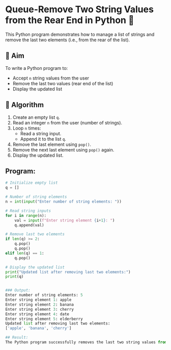 # Queue-Remove Two String Values from the Rear End in Python 🧵

This Python program demonstrates how to manage a list of strings and remove the last two elements (i.e., from the rear of the list).

## 🎯 Aim

To write a Python program to:
- Accept `n` string values from the user
- Remove the last two values (rear end of the list)
- Display the updated list

## 🧠 Algorithm

1. Create an empty list `q`.
2. Read an integer `n` from the user (number of strings).
3. Loop `n` times:
   - Read a string input.
   - Append it to the list `q`.
4. Remove the last element using `pop()`.
5. Remove the next last element using `pop()` again.
6. Display the updated list.

##  Program:
```python
# Initialize empty list
q = []

# Number of string elements
n = int(input("Enter number of string elements: "))

# Read string inputs
for i in range(n):
    val = input(f"Enter string element {i+1}: ")
    q.append(val)

# Remove last two elements
if len(q) >= 2:
    q.pop()
    q.pop()
elif len(q) == 1:
    q.pop()

# Display the updated list
print("Updated list after removing last two elements:")
print(q)


### Output:
Enter number of string elements: 5
Enter string element 1: apple
Enter string element 2: banana
Enter string element 3: cherry
Enter string element 4: date
Enter string element 5: elderberry
Updated list after removing last two elements:
['apple', 'banana', 'cherry']

## Result:
The Python program successfully removes the last two string values from the list and displays the updated list.
